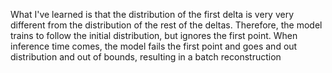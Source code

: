 What I've learned is that the distribution of the first delta is very very different from the distribution
of the rest of the deltas. Therefore, the model trains to follow the initial distribution, but
ignores the first point. When inference time comes, the model fails the first point and goes and out
distribution and out of bounds, resulting in a batch reconstruction
